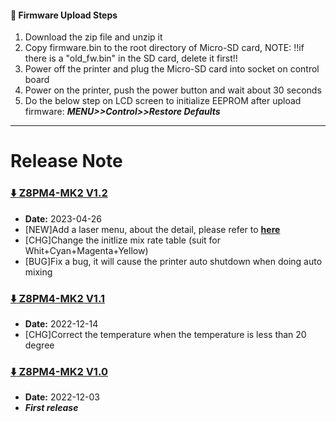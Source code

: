#### :green_book: Firmware Upload Steps
1. Download the zip file and unzip it
2. Copy firmware.bin to the root directory of Micro-SD card, 
NOTE: !!if there is a "old_fw.bin" in the SD card, delete it first!!
3. Power off the printer and plug the Micro-SD card into socket on control board
4. Power on the printer, push the power button and wait about 30 seconds
5. Do the below step on LCD screen to initialize EEPROM after upload firmware:  ***MENU>>Control>>Restore Defaults***

----
# Release Note
### [:arrow_down: Z8PM4-MK2 V1.2](./Z8PM4MK2_V1_2.zip)
- **Date:** 2023-04-26
- [NEW]Add a laser menu, about the detail, please refer to [**here**](https://github.com/ZONESTAR3D/Upgrade-kit-guide/tree/main/Laser_Engraving#two-turn-on-the-laser-engine-feature)
- [CHG]Change the initlize mix rate table (suit for Whit+Cyan+Magenta+Yellow)
- [BUG]Fix a bug, it will cause the printer auto shutdown when doing auto mixing

### [:arrow_down: Z8PM4-MK2 V1.1](./Z8PM4MK2_V1_1.zip)
- **Date:** 2022-12-14
- [CHG]Correct the temperature when the temperature is less than 20 degree

### [:arrow_down: Z8PM4-MK2 V1.0](./Z8PM4MK2_V1_0.zip)
- **Date:** 2022-12-03
- ***First release***